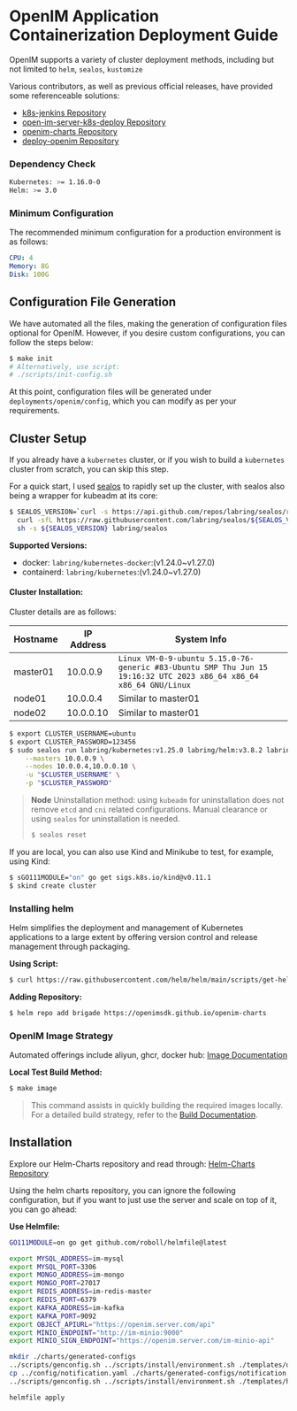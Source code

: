 # OpenIM Application Containerization Deployment Guide

OpenIM supports a variety of cluster deployment methods, including but not limited to `helm`, `sealos`, `kustomize`

Various contributors, as well as previous official releases, have provided some referenceable solutions:

+ [k8s-jenkins Repository](https://github.com/OpenIMSDK/k8s-jenkins)
+ [open-im-server-k8s-deploy Repository](https://github.com/openimsdk/open-im-server-k8s-deploy)
+ [openim-charts Repository](https://github.com/OpenIMSDK/openim-charts)
+ [deploy-openim Repository](https://github.com/showurl/deploy-openim)

### Dependency Check

```bash
Kubernetes: >= 1.16.0-0
Helm: >= 3.0
```

### Minimum Configuration

The recommended minimum configuration for a production environment is as follows:

```yaml
CPU: 4
Memory: 8G
Disk: 100G
```

## Configuration File Generation

We have automated all the files, making the generation of configuration files optional for OpenIM. However, if you desire custom configurations, you can follow the steps below:

```bash
$ make init
# Alternatively, use script:
# ./scripts/init-config.sh
```

At this point, configuration files will be generated under `deployments/openim/config`, which you can modify as per your requirements.

## Cluster Setup

If you already have a `kubernetes` cluster, or if you wish to build a `kubernetes` cluster from scratch, you can skip this step.

For a quick start, I used [sealos](https://github.com/labring/sealos) to rapidly set up the cluster, with sealos also being a wrapper for kubeadm at its core:

```bash
$ SEALOS_VERSION=`curl -s https://api.github.com/repos/labring/sealos/releases/latest | grep -oE '"tag_name": "[^"]+"' | head -n1 | cut -d'"' -f4` && \
  curl -sfL https://raw.githubusercontent.com/labring/sealos/${SEALOS_VERSION}/scripts/install.sh |
  sh -s ${SEALOS_VERSION} labring/sealos
```

**Supported Versions:**

+ docker: `labring/kubernetes-docker`:(v1.24.0~v1.27.0)
+ containerd: `labring/kubernetes`:(v1.24.0~v1.27.0)

#### Cluster Installation:

Cluster details are as follows:

| Hostname | IP Address | System Info                                                  |
| -------- | ---------- | ------------------------------------------------------------ |
| master01 | 10.0.0.9   | `Linux VM-0-9-ubuntu 5.15.0-76-generic #83-Ubuntu SMP Thu Jun 15 19:16:32 UTC 2023 x86_64 x86_64 x86_64 GNU/Linux` |
| node01   | 10.0.0.4   | Similar to master01                                          |
| node02   | 10.0.0.10  | Similar to master01                                          |

```bash
$ export CLUSTER_USERNAME=ubuntu
$ export CLUSTER_PASSWORD=123456
$ sudo sealos run labring/kubernetes:v1.25.0 labring/helm:v3.8.2 labring/calico:v3.24.1 \
    --masters 10.0.0.9 \
    --nodes 10.0.0.4,10.0.0.10 \
    -u "$CLUSTER_USERNAME" \
    -p "$CLUSTER_PASSWORD"
```

> **Node** Uninstallation method: using `kubeadm` for uninstallation does not remove `etcd` and `cni` related configurations. Manual clearance or using `sealos` for uninstallation is needed.
>
> ```bash
> $ sealos reset
> ```

If you are local, you can also use Kind and Minikube to test, for example, using Kind:

```bash
$ sGO111MODULE="on" go get sigs.k8s.io/kind@v0.11.1
$ skind create cluster
```

### Installing helm

Helm simplifies the deployment and management of Kubernetes applications to a large extent by offering version control and release management through packaging.

**Using Script:**

```bash
$ curl https://raw.githubusercontent.com/helm/helm/main/scripts/get-helm-3 | bash
```

**Adding Repository:**

```bash
$ helm repo add brigade https://openimsdk.github.io/openim-charts
```

### OpenIM Image Strategy

Automated offerings include aliyun, ghcr, docker hub: [Image Documentation](https://github.com/openimsdk/open-im-server/blob/main/docs/contrib/images.md)

**Local Test Build Method:**

```bash
$ make image
```

> This command assists in quickly building the required images locally. For a detailed build strategy, refer to the [Build Documentation](https://github.com/openimsdk/open-im-server/blob/main/build/README.md).

## Installation

Explore our Helm-Charts repository and read through: [Helm-Charts Repository](https://github.com/openimsdk/helm-charts)


Using the helm charts repository, you can ignore the following configuration, but if you want to just use the server and scale on top of it, you can go ahead:

**Use Helmfile:**

```bash
GO111MODULE=on go get github.com/roboll/helmfile@latest
```

```bash
export MYSQL_ADDRESS=im-mysql
export MYSQL_PORT=3306
export MONGO_ADDRESS=im-mongo
export MONGO_PORT=27017
export REDIS_ADDRESS=im-redis-master
export REDIS_PORT=6379
export KAFKA_ADDRESS=im-kafka
export KAFKA_PORT=9092
export OBJECT_APIURL="https://openim.server.com/api"
export MINIO_ENDPOINT="http://im-minio:9000"
export MINIO_SIGN_ENDPOINT="https://openim.server.com/im-minio-api"

mkdir ./charts/generated-configs
../scripts/genconfig.sh ../scripts/install/environment.sh ./templates/openim.yaml > ./charts/generated-configs/config.yaml
cp ../config/notification.yaml ./charts/generated-configs/notification.yaml
../scripts/genconfig.sh ../scripts/install/environment.sh ./templates/helm-image.yaml > ./charts/generated-configs/helm-image.yaml
```

```bash
helmfile apply
```